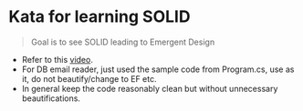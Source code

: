 # Kata for learning SOLID

> Goal is to see SOLID leading to Emergent Design

- Refer to this [video](https://youtu.be/D4k5pVGlALA?t=2110).
- For DB email reader, just used the sample code from Program.cs, use as it, do not beautify/change to EF etc.
- In general keep the code reasonably clean but without unnecessary beautifications.
